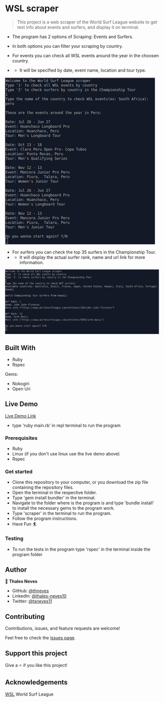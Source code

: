 # WSL scraper

> This project is a web scraper of the World Surf League website to get text info about events and surfers, and display it on terminal.

- The program has 2 options of Scraping: Events and Surfers.
- In both options you can filter your scraping by country.

- For events you can check all WSL events around the year in the choosen country.
- - It will be specified by date, event name, location and tour type.

![Display Events](./events.png)

- For surfers you can check the top 35 surfers in the Championship Tour.
- - It will display the actual surfer rank, name and url link for more information.

![Display Surfers](./surfshot.png)

## Built With

- Ruby
- Rspec

Gems:

- Nokogiri
- Open Uri

## Live Demo

[Live Demo Link](https://repl.it/@ThalesNeves/WSL-scraper#bin/main.rb)
- type 'ruby main.rb' in repl terminal to run the program


### Prerequisites

- Ruby
- Linux (if you don't use linux use the live demo above)
- Rspec

### Get started

- Clone this repository to your computer, or you download the zip file containing the repository files.
- Open the terminal in the respective folder.
- Type 'gem install bundler' in the terminal.
- Navigate to the folder where is the program is and type 'bundle install' to install the necessary gems to the program work.
- Type 'scraper' in the terminal to run the program.
- Follow the program instructions.
- Have Fun :surfer:

### Testing

- To run the tests in the program type 'rspec' in the terminal inside the program folder

## Author

👤 **Thales Neves**

- GitHub: [@thneves](https://github.com/thneves)
- LinkedIn: [@thales-neves10](https://www.linkedin.com/in/thales-neves10/)
- Twitter: [@tsneves11](https://twitter.com/tsneves11)


## Contributing

Contributions, issues, and feature requests are welcome!

Feel free to check the [issues page](https://github.com/thneves/WSL-scraper/issues).

## Support this project

Give a :star: if you like this project!

## Acknowledgements

[WSL](https://www.worldsurfleague.com/) World Surf League